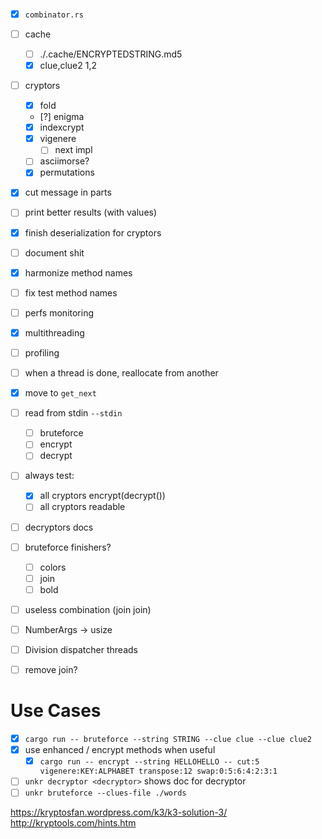 - [x] `combinator.rs`
- [ ] cache
  - [ ] ./.cache/ENCRYPTEDSTRING.md5
  - [x] clue,clue2 1,2
- [ ] cryptors
  - [x] fold
  - [?] enigma
  - [x] indexcrypt
  - [x] vigenere
    - [ ] next impl
  - [ ] asciimorse?
  - [x] permutations
- [x] cut message in parts
- [ ] print better results (with values)
- [x] finish deserialization for cryptors
- [ ] document shit
- [x] harmonize method names
- [ ] fix test method names
- [ ] perfs monitoring
- [x] multithreading
- [ ] profiling
- [ ] when a thread is done, reallocate from another
- [x] move to `get_next`
- [ ] read from stdin `--stdin`
  - [ ] bruteforce
  - [ ] encrypt
  - [ ] decrypt
- [ ] always test:
  - [x] all cryptors encrypt(decrypt())
  - [ ] all cryptors readable
- [ ] decryptors docs
- [ ] bruteforce finishers?
  - [ ] colors
  - [ ] join
  - [ ] bold
- [ ] useless combination (join join)
- [ ] NumberArgs -> usize
- [ ] Division dispatcher threads
- [ ] remove join?


# Use Cases
- [x] `cargo run -- bruteforce --string STRING --clue clue --clue clue2 `
- [x] use enhanced / encrypt methods when useful
  - [x] `cargo run -- encrypt --string HELLOHELLO -- cut:5 vigenere:KEY:ALPHABET transpose:12 swap:0:5:6:4:2:3:1`
- [ ] `unkr decryptor <decryptor>` shows doc for decryptor
- [ ] `unkr bruteforce --clues-file ./words`

https://kryptosfan.wordpress.com/k3/k3-solution-3/
http://kryptools.com/hints.htm
